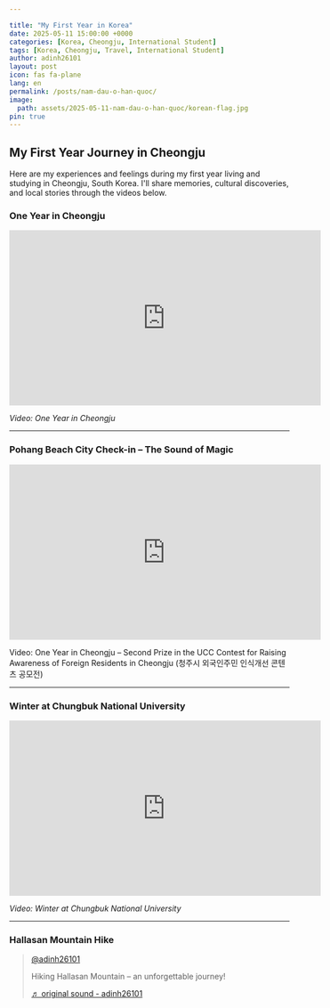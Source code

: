 ```yaml
---

title: "My First Year in Korea"
date: 2025-05-11 15:00:00 +0000
categories: [Korea, Cheongju, International Student]
tags: [Korea, Cheongju, Travel, International Student]
author: adinh26101
layout: post
icon: fas fa-plane
lang: en
permalink: /posts/nam-dau-o-han-quoc/
image:
  path: assets/2025-05-11-nam-dau-o-han-quoc/korean-flag.jpg
pin: true
---
```


## My First Year Journey in Cheongju

<p>Here are my experiences and feelings during my first year living and studying in Cheongju, South Korea. I'll share memories, cultural discoveries, and local stories through the videos below.</p>

### One Year in Cheongju

<iframe width="560" height="315" src="https://www.youtube.com/embed/u757aGaLK4Y" 
title="YouTube video player" frameborder="0" 
allow="accelerometer; autoplay; clipboard-write; encrypted-media; gyroscope; picture-in-picture; web-share" 
allowfullscreen></iframe>

*Video: One Year in Cheongju*

---

### Pohang Beach City Check-in – The Sound of Magic

<iframe width="560" height="315" src="https://www.youtube.com/embed/5cSX_cUNw_0" 
title="Pohang Check-in" frameborder="0" 
allow="accelerometer; autoplay; clipboard-write; encrypted-media; gyroscope; picture-in-picture; web-share" 
allowfullscreen></iframe>

Video: One Year in Cheongju – Second Prize in the UCC Contest for Raising Awareness of Foreign Residents in Cheongju (청주시 외국인주민 인식개선 콘텐츠 공모전)

---

### Winter at Chungbuk National University

<iframe width="560" height="315" src="https://www.youtube.com/embed/3Is1sQRgxjE" 
title="Winter at Chungbuk National University" frameborder="0" 
allow="accelerometer; autoplay; clipboard-write; encrypted-media; gyroscope; picture-in-picture; web-share" 
allowfullscreen></iframe>

*Video: Winter at Chungbuk National University*

---

### Hallasan Mountain Hike

<blockquote class="tiktok-embed" cite="https://www.tiktok.com/@adinh26101/photo/7463640082268933394" data-video-id="7463640082268933394" style="max-width: 605px;min-width: 325px;" >
  <section> 
    <a target="_blank" title="@adinh26101" href="https://www.tiktok.com/@adinh26101">@adinh26101</a> 
    <p>Hiking Hallasan Mountain – an unforgettable journey!</p> 
    <a target="_blank" title="♬ original sound - adinh26101" href="https://www.tiktok.com/music/original-sound-7463640082405431810">♬ original sound - adinh26101</a>
  </section> 
</blockquote> 
<script async src="https://www.tiktok.com/embed.js"></script>